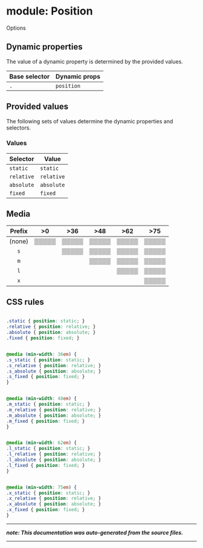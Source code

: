 # module: Position

Options








## Dynamic properties
The value of a dynamic property is determined by the provided values.

| Base selector | Dynamic props |
| ------------- | ------------- |
| `.` |`position`|





## Provided values
The following sets of values determine the dynamic properties and selectors.

### Values

Selector  | Value
--------- | ---------
`static` | `static`
`relative` | `relative`
`absolute` | `absolute`
`fixed` | `fixed`





## Media





| Prefix  |  >0 |  >36 |  >48 |  >62 |  >75 | 
| :------:  |  :---------: |  :---------: |  :---------: |  :---------: |  :---------: | 
|  (none)  |▒▒▒▒▒|▒▒▒▒▒|▒▒▒▒▒|▒▒▒▒▒|▒▒▒▒▒|
|  `s`  ||▒▒▒▒▒|▒▒▒▒▒|▒▒▒▒▒|▒▒▒▒▒|
|  `m`  |||▒▒▒▒▒|▒▒▒▒▒|▒▒▒▒▒|
|  `l`  ||||▒▒▒▒▒|▒▒▒▒▒|
|  `x`  |||||▒▒▒▒▒|






## CSS rules
```css

.static { position: static; }
.relative { position: relative; }
.absolute { position: absolute; }
.fixed { position: fixed; }


@media (min-width: 36em) {
.s_static { position: static; }
.s_relative { position: relative; }
.s_absolute { position: absolute; }
.s_fixed { position: fixed; }
}


@media (min-width: 48em) {
.m_static { position: static; }
.m_relative { position: relative; }
.m_absolute { position: absolute; }
.m_fixed { position: fixed; }
}


@media (min-width: 62em) {
.l_static { position: static; }
.l_relative { position: relative; }
.l_absolute { position: absolute; }
.l_fixed { position: fixed; }
}


@media (min-width: 75em) {
.x_static { position: static; }
.x_relative { position: relative; }
.x_absolute { position: absolute; }
.x_fixed { position: fixed; }
}

```

- - - - -
_**note: This documentation was auto-generated from the source files.**_
- - - - -